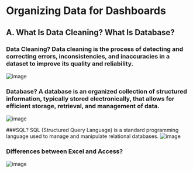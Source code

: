 # Organizing Data for Dashboards

## A. What Is Data Cleaning? What Is Database?

### Data Cleaning? Data cleaning is the process of detecting and correcting errors, inconsistencies, and inaccuracies in a dataset to improve its quality and reliability.
![image](https://github.com/user-attachments/assets/a8a0e37a-cbad-40be-8f0e-09ae42b1e52f)

### Database? A database is an organized collection of structured information, typically stored electronically, that allows for efficient storage, retrieval, and management of data. 
![image](https://github.com/user-attachments/assets/fec3cf41-8774-4bd9-8da3-9cc78e365267)

###SQL? SQL (Structured Query Language) is a standard programming language used to manage and manipulate relational databases. 
![image](https://github.com/user-attachments/assets/d3159ca6-b6a7-450a-aed0-c5f60f5b7fab)

### Differences between Excel and Access?
![image](https://github.com/user-attachments/assets/3bc5ed53-585a-4f3c-ab72-df01aa27c4aa)
